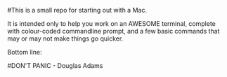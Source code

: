 #This is a small repo for starting out with a Mac.

It is intended only to help you work on an AWESOME terminal, complete with colour-coded commandline prompt, and a few basic commands that may or may not make things go quicker.

Bottom line: 

#DON'T PANIC 
    - Douglas Adams
